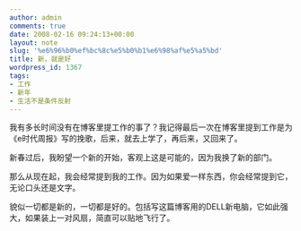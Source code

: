 ```yaml
---
author: admin
comments: true
date: 2008-02-16 09:24:13+00:00
layout: note
slug: '%e6%96%b0%ef%bc%8c%e5%b0%b1%e6%98%af%e5%a5%bd'
title: 新，就是好
wordpress_id: 1367
tags:
- 工作
- 新年
- 生活不是条件反射
---
```


我有多长时间没有在博客里提工作的事了？我记得最后一次在博客里提到工作是为《e时代周报》写的挽歌，后来，就去上学了，再后来，又回来了。

新春过后，我盼望一个新的开始，客观上这是可能的，因为我换了新的部门。

那么从现在起，我会经常提到我的工作。因为如果爱一样东西，你会经常提到它，无论口头还是文字。

貌似一切都是新的，一切都是好的。包括写这篇博客用的DELL新电脑，它如此强大，如果装上一对风扇，简直可以贴地飞行了。
